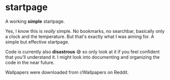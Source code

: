 # startpage
A working **simple** startpage.

Yes, I know this is *really* simple. No bookmarks, no searchbar, basically only a clock and the temperature. But that's exactly what I was aiming for. A simple but effective startpage.  

Code is currently also **disastrous** 😅 so only look at it if you feel confident that you'll understand it. I might look into documenting and organizing the code in the near future.

Wallpapers were downloaded from r/Wallpapers on Reddit.

